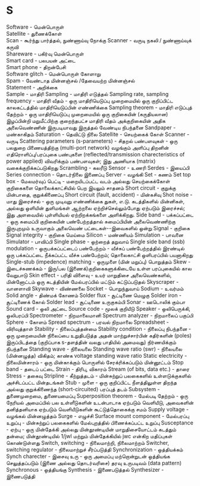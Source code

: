 # S
Software - மென்பொருள்\
Satellite - துணைக்கோள்\
Scan - கூர்ந்து பார்த்தல், நுண்ணாய்வு நோக்கு
Scanner - வருடி நகலி / நுண்ணாய்வுக் கருவி\
Shareware - பகிர்வு மென்பொருள்\
Smart card - பலபயன் அட்டை\
Smart phone - திறன்பேசி\
Software glitch -  மென்பொருள் கோளாறு\
Spam - வேண்டாத மின்னஞ்சல் /தேவையற்ற மின்னஞ்சல்\
Statement - அறிக்கை\
Sample - மாதிரி
Sampling - மாதிரி எடுத்தல்
Sampling rate, sampling frequency - மாதிரி வீதம் - ஒரு மாதிரியெடுப்பு முறைமையில் ஒரு குறிப்பிட்ட காலகட்டத்தில் மாதிரியெடுப்பின் எண்ணிக்கை
Sampling theorem - மாதிரி எடுப்புத் தேற்றம் - ஒரு மாதிரியெடுப்பு முறைமையில் ஒரு குறிகையின் (கருதியலான) இழப்பின்றி மறுமீட்பிற்கு குறைந்தபட்ச மாதிரி வீதம் அக்குறிகையின் அதிக அலைவெண்ணின் இருபடியாவது இருத்தல் வேண்டிய நிபந்தனை
Sandpaper - மண்காகிதம்
Saturation - தெவிட்டு நிலை
Satellite - செயற்கைக் கோள்
Scanner - வருடி
Scattering parameters (s-parameters) - சிதறல் பண்பளவுகள் - ஒரு பலதுறை பிணையத்திற்கு (multi-port network) வழங்கும் அளிப்பு திறனின் எதிரொளிப்பு/பரப்புகை பண்புகளை (reflected/transmission charecteristics of power applied) விவரிக்கும் பண்பளவுகள்; இது அணியாக (matrix) வகைக்குறிக்கப்படுகிறது
Scrambling - கலரீடு
Sensor - உணரி
Serdes - இயைப்பி
Series connection - தொடர்நிலை இணைப்பு
Server - வழங்கி
Set - கணம்
Set top box - மேலமர்வுப் பெட்டி - மறையிடப்பட்ட வடம் அல்லது செயற்கைக்கோள் குறிகைகளை தொலைக்காட்சியில் பெற இயலும் சாதனம்
Short circuit - குறுக்கு மின்பாதை, குறுக்கிணைப்பு
Short circuit (fault, accident) - மின்கசிவு
Shot noise - மாது இரைச்சல் - ஒரு முடிவுறு எண்ணிக்கை துகள், எ.டு. கடத்திகளில் மின்னிகள், அல்லது ஒளியின் துளிமங்கள் ஆற்றலை ஏற்றிச்செல்லும்போது ஏற்படும் இரைச்சல்; இது அளவையில் புள்ளியியல் ஏற்றிறக்கங்களை அளிக்கிறது.
Side band - பக்கப்பட்டை - ஒரு சுமைப்பி குறிகையின் பண்பேற்றத்தால் சுமைப்பியின் அலைவெண்ணிற்கு இருபுறமும் உருவாகும் அலைவெண் பட்டைகள்--இவைகளில் ஒன்று
Signal - குறிகை
Signal integrity - குறிகை மெய்மை
Silicon - மண்ணியம்
Simulation - பாவனை
Simulator - பாவிப்பி
Single phase - ஒற்றைத் தறுவாய்
Single side band (ssb) modulation - ஒருபக்கப்பட்டைப் பண்பேற்றம் - வீச்சுப் பண்பேற்றத்தில் இரண்டில் ஒரு பக்கப்பட்டை நீக்கப்பட்ட வீச்சு பண்பேற்றம்; தொலைகாட்சி ஒளிபரப்பில் பயனாகிறது
Single-stub (impedence) matching - ஒருமுளை (மின் மறுப்பு) பொறுத்தம்
Skew - இடைச்சுணக்கம் - இரு/பல (இணைக்)குறிகைகளுக்கிடையே உள்ள பரப்புகையில் கால வேறுபாடு
Skin effect - பரிதி விளைவு - உயர் மாறுதிசை அலைவெண்களில், மின்னோட்டம் ஒரு கடத்தியின் மேல்பரப்பில் மட்டும் கட்டுப்படுதல்
Skyscraper - வானளாவி
Skywave - விண்ணலை
Socket - பொறுந்துவாய்
Sodium - உவர்மம்
Solid angle - திண்மக் கோணம்
Solder flux - சூட்டிணை மெழுகு
Solder iron - சூட்டிணைக் கோல்
Solder lead - சூட்டிணை உருகுகம்பி
Sonar - ஊடொலிக் கும்பா
Sound card - ஒலி அட்டை
Source code - மூலக் குறியீடு
Speaker - ஒலிபெருக்கி, ஒலிபரப்பி
Spectrometer - நிறமாலைமானி
Spectrum analyzer - நிறமாலைப் பகுப்பி
Sphere - கோளம்
Spread spectrum - பரவல் நிறமாலை
Spreadsheet - விரிவுத்தாள்
Stability - நிலைப்புத்தன்மை
Stability condition - நிலைப்பு நிபந்தனை - ஒரு முறைமையின் நிலைப்பை உறுதிபடுத்த அதன் மாற்றுச்சார்பின் கதிர்களின் (poles) இருப்பிடத்தை (குறிப்பாக s-தளத்தின் வலது பாதியில் அமைவது) நிர்ணயிக்கும் நிபந்தனை
Standing wave - நிலையலை
Standing wave ratio (swr) - நிலையலை (மின்னழுத்த) விகிதம்; காண்க voltage standing wave ratio
Static electricity - நிலைமின்சாரம் - ஒரு மின்காக்கும் பொருளில் சேரக்ரிக்கப்படும் மின்னூட்டம்
Stop band - தடைப் பட்டை
Strain - திரிபு, விகாரம்
Stream (of bits, data etc.) - தாரை
Stress - தகைவு
Stripline - கீற்றுத்தடம் - மின்சுற்றுப் பலகைகளில் உள்ளடுக்குகளில் அச்சிடப்பட்ட மின்தடங்கள்
Stub - முளை - ஒரு குறிப்பிட்ட நீளத்திலுள்ள திறந்த அல்லது குறுக்கிணைந்த (short-circuited) பரப்புத் தடம்
Subsystem - துணைமுறைமை, துணையமைப்பு
Superposition theorem - மேல்படி தேற்றம் - ஒரு நேரியல் அமைப்பில் பல உள்ளீடுகளின் உடன்பாடாக ஏற்படும் வெளியீடு, அவைகளின் தனித்தனியாக ஏற்படும் வெளியீடுகளின் கூட்டுத்தொகைக்கு சமம்
Supply voltage - வழங்கல் மின்னழுத்தம்
Surge - எழுச்சி
Surface mount component - மேல்பரப்பு உறுப்பு - மின்சுற்றுப் பலகைகளில் மேல்புறத்தில் பிணைக்கப்பட்ட உறுப்பு
Susceptance - ஏற்பு - ஒரு மின்தேக்கி அல்லது மின்தூண்டியின் மாறுதிசையோட்டம் கடத்தும் தன்மை; மின்தூண்டியில் 1/jwl மற்றும் மின்தேக்கியில் jwc என்கிற மதிப்புகள் கொண்டுள்ளது
Switch, switching - நிலைமாற்றி, நிலைமாற்றம்
Switcher, switching regulator - நிலைமாற்றுச் சீர்ப்படுத்தி
Synchronization - ஒத்தியக்கம்
Synch charecter - இசைவு உரு - ஒரு அமைப்பு மற்றொன்றுடன் ஒத்தியங்க செலுத்தப்படும் (இணை அல்லது தொடர்வரிசை) தரவு உருபடிவம் (data pattern)
Synchronous - ஒத்தியங்கு
Synthesis - இணைபடுத்தல்
Synthesizer - இணைபடுத்தி 